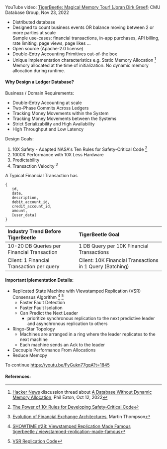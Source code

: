 YouTube video: [TigerBeetle: Magical Memory Tour! (Joran Dirk Greef)](https://www.youtube.com/watch?v=FyGukn77gqA) CMU Database Group, Nov 23, 2022

- Distributed database
- Designed to count business events OR balance moving between 2 or more parties at scale<br>
  Sample use-cases: financial transactions, in-app purchases, API billing, rate limiting, page views, page likes ...
- Open source (Apache-2.0 license)
- Double-Entry Accounting Primitives out-of-the box
- Unique Implementation characteristics e.g. Static Memory Allocation [^1]<br>
  Memory allocated at the time of initialization. No dynamic memory allocation during runtime.

#### Why Design a Ledger Database?

Business / Domain Requirements:
- Double-Entry Accounting at scale
- Two-Phase Commits Across Ledgers
- Tracking Money Movements within the System
- Tracking Money Movements between the Systems
- Strict Serializability and High Availability
- High Throughput and Low Latency

Design Goals:
1. 10X Safety - Adapted NASA's Ten Rules for Safety-Critical Code [^2]
3. 1000X Performance with 10X Less Hardware
4. Predictability
5. Transaction Velocity [^3]

A Typical Financial Transaction has

```
{
   id,
   date,
   description,
   debit_account_id,
   credit_account_id,
   amount,
   [user_data]
}
```

|Industry Trend Before TigerBeetle | TigerBeetle Goal |
|:---------------------------------|:-----------------|
| 10-20 DB Queries per Financial Transaction | 1 DB Query per 10K Financial Transactions |
| Client: 1 Financial Transaction per query | Client: 10K Financial Transactions in 1 Query (Batching) |

#### Important Iplementation Details:

- Replicated State Machine with Viewstamped Replication (VSR) Consensus Algorithm [^4] [^5]
  - Faster Fault Detection
  - Faster Fault Isolation
  - Can Predict the Next Leader
    - prioritize synchronous replication to the next predictive leader and asynchronous replication to others
- Ringo-Star Topology
  - Machines are arranged in a ring where the leader replicates to the next machine
  - Each machine sends an Ack to the leader
- Decouple Performance From Allocations
- Reduce Memcpy

To continue https://youtu.be/FyGukn77gqA?t=1845

#### References:
[^1]: [Hacker News](https://news.ycombinator.com/item?id=33192288) discussion thread about [A Database Without Dynamic Memory Allocation](https://tigerbeetle.com/blog/2022-10-12-a-database-without-dynamic-memory/), Phil Eaton, Oct 12, 2022
[^2]: [The Power of 10: Rules for Developing Safety-Critical Code](https://en.wikipedia.org/wiki/The_Power_of_10:_Rules_for_Developing_Safety-Critical_Code)
[^3]: [Evolution of Financial Exchange Architectures](https://www.infoq.com/presentations/financial-exchange-architecture/), Martin Thompson
[^4]: [SHOWTIME #28: Viewstamped Replication Made Famous](https://www.youtube.com/watch?v=_Jlikdtm4OA)<br>[tigerbeetle / viewstamped-replication-made-famous](https://github.com/tigerbeetle/viewstamped-replication-made-famous)
[^5]: [VSR Replication Code](https://github.com/tigerbeetle/tigerbeetle/blob/main/src/vsr/replica.zig)
